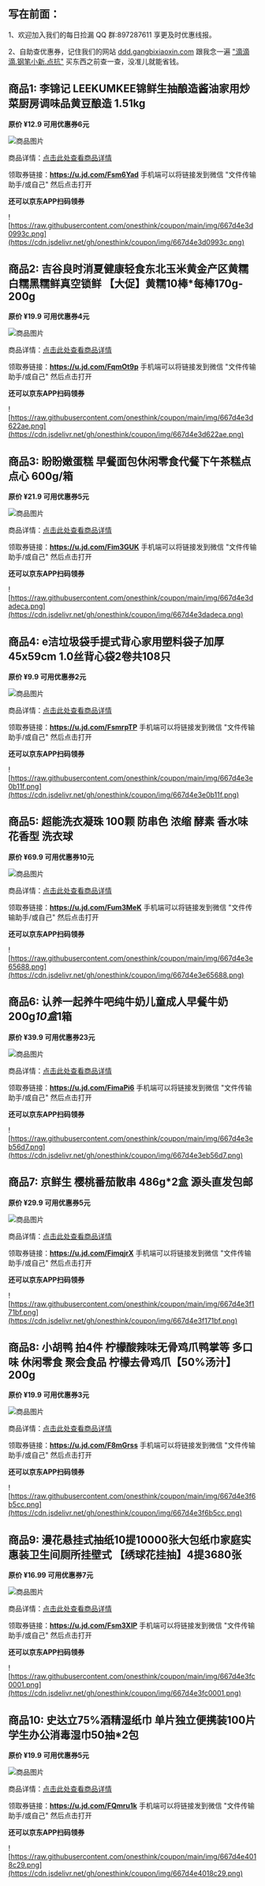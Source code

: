 ## 写在前面：

1、欢迎加入我们的每日捡漏 QQ 群:897287611 享更及时优惠线报。

2、自助查优惠券，记住我们的网站 [ddd.gangbixiaoxin.com](https://ddd.gangbixiaoxin.com) 跟我念一遍 ["滴滴滴.钢笔小新.点抗"](https://ddd.gangbixiaoxin.com) 买东西之前查一查，没准儿就能省钱。

## 商品1: 李锦记  LEEKUMKEE锦鲜生抽酿造酱油家用炒菜厨房调味品黄豆酿造 1.51kg

**原价 ¥12.9 可用优惠券6元**

![商品图片](http://img14.360buyimg.com/n1/jfs/t1/224704/10/18314/100829/66558d29Fe21183cb/44f8c64519f5f37f.jpg)

商品详情：[点击此处查看商品详情](https://union-click.jd.com/jdc?e=1003156031&amp;p=JF8BARoJK1olXwMKVlhaD0gfB18IGlodVAYEU1heCE4QC19MRANLAjZbERscSkAJHTdNTwcKBlMdBgABFksWAmcBG10SWwUCUVlVFxJSXzI4WAAQB15SDhY_fA8Qdip7f19PKUR6ElJROEonAG4IHFITWgALUW5cWEpHAj8JS1olXQYyFTBdDUweAmYNHWsUbQYEVFZYAUIWBm8PGF0lXQ4FZInwsJ6dsrqAoo-L1dG784vUtJ-Ji184K1glXQcDVl5ZD0oVA184G2sWbVhsVQ1YX00WUGtmRhJcWkQLUgIzCE0eAGoNHWsXXAcAVm5tOBdHQhlfGhxiCnplUSQvc0wSRDR-byx3G2gACRUvCz9rAxlRbjJMGnFFIgJtCHs)

领取券链接：**https://u.jd.com/Fsm6Yad** 手机端可以将链接发到微信 "文件传输助手/或自己" 然后点击打开

**还可以京东APP扫码领券**

![https://raw.githubusercontent.com/onesthink/coupon/main/img/667d4e3d0993c.png](https://cdn.jsdelivr.net/gh/onesthink/coupon/img/667d4e3d0993c.png)

## 商品2: 吉谷良时消夏健康轻食东北玉米黄金产区黄糯白糯黑糯鲜真空锁鲜 【大促】黄糯10棒*每棒170g-200g

**原价 ¥19.9 可用优惠券4元**

![商品图片](http://img14.360buyimg.com/n1/jfs/t1/160473/29/42622/71196/65dd36f9F294afefc/2efb6a78b3d69cc3.jpg)

商品详情：[点击此处查看商品详情](https://union-click.jd.com/jdc?e=1003156031&amp;p=JF8BARoJK1olXwQAVF9aC0wVAV8IGlsUWgEKVl1YDUwUAV9MRANLAjZbERscSkAJHTdNTwcKBlMdBgABFksWA24PHFMXXgMHU11fFxJSXzI4TlpdI2F-ICo4fhNpWmxYRj1zCQV7ElJROEonAG4IHFITWgALUW5cWEpHAj8JS1olXQYyFTBdCEwRBGYIHWsUbQYEVFZYAUIWBm0IHl0lXQ4FZInwsJ6dsrqAoo-L1dG784vUtJ-Ji184K1glXQcDVl5ZD0oVA184G2sWbVhsVQ1aDUIXA2tmRhJcWkQKARczC0sRAmoNEmsXXAcAVm5tOEoRChN_TDpxXw5ELSJZTD5WYht2G1NdLmgAMCYECCt8fzVJQilOIGcKDgltCHs)

领取券链接：**https://u.jd.com/FqmOt9p** 手机端可以将链接发到微信 "文件传输助手/或自己" 然后点击打开

**还可以京东APP扫码领券**

![https://raw.githubusercontent.com/onesthink/coupon/main/img/667d4e3d622ae.png](https://cdn.jsdelivr.net/gh/onesthink/coupon/img/667d4e3d622ae.png)

## 商品3: 盼盼嫩蛋糕 早餐面包休闲零食代餐下午茶糕点点心 600g/箱

**原价 ¥21.9 可用优惠券5元**

![商品图片](http://img14.360buyimg.com/n1/jfs/t1/239174/16/12171/169419/66728770F8c0336a7/f65e81cfcf0ca902.jpg)

商品详情：[点击此处查看商品详情](https://union-click.jd.com/jdc?e=1003156031&amp;p=JF8BARYJK1olXwMKU11dC04TBl8IGloVXAcEU1ZbDUInRzBQRQQlBENHFRxWFlVPRjtUBABAQlRcCEBdCUoXAm4OHFMTWA8dDRsBVXtOUDR0bgxmBGRGUyIIaiAXQxlRTBJlUQoyVW5eCUsQCmkPHVIQbQdSVQ5cWEpHAl8IG2tXM0dDARxeCUsQM244G10VVQMLXV9YDkgeAV8IE1wliqu6gdTs3cOu1_GAzOKyiI--gMDVOHsnAF8IGloXXQIFVVxdOHsXM2w4RTUUDgEHAF9YCSVKSiYPWQlPAmgCXFleCUoTM20JGlkXbTYyKDkoQQpXYA5DaBliXA5fNj0-bkMRcT1wdVloNmZgFTc6QBlERBhMWVIUGzYCZA)

领取券链接：**https://u.jd.com/Fim3GUK** 手机端可以将链接发到微信 "文件传输助手/或自己" 然后点击打开

**还可以京东APP扫码领券**

![https://raw.githubusercontent.com/onesthink/coupon/main/img/667d4e3dadeca.png](https://cdn.jsdelivr.net/gh/onesthink/coupon/img/667d4e3dadeca.png)

## 商品4: e洁垃圾袋手提式背心家用塑料袋子加厚 45x59cm 1.0丝背心袋2卷共108只

**原价 ¥9.9 可用优惠券2元**

![商品图片](http://img14.360buyimg.com/n1/jfs/t1/224892/13/5461/75092/656700a3F7bbe1cac/47b101cd7dffc3e4.jpg)

商品详情：[点击此处查看商品详情](https://union-click.jd.com/jdc?e=1003156031&amp;p=JF8BARgJK1olXwMKU1hUDUsSBV8IGloXWgMHU1teCUgTB19MRANLAjZbERscSkAJHTdNTwcKBlMdBgABFksWAm0PHl4SWAUDV1pZFxJSXzI4fSFSGlFhUhs_TlFvAGtAbikdOlUGJFJROEonAG4IHFITWgALUW5cWEpHAj8JS1olXQYyFTBdCEgVBGo4GmsVWwYKUVdbAEsWCmkNK1sdWjbV-eaIgvrCi9bchdPC5KHX3eKJlsMnM18LK1sUXAQCUFlcCksnM284GGtLMwdRXVkJD0xHbTJBUlxUClVcOl5UCkIQAWY4GVoUXwQyZG4kChxwVxJ4SA9eCUN_Cl8cTTtCSxZAei57X29wHAM9XBFrRGhTZwR0PEFqZF5t)

领取券链接：**https://u.jd.com/FsmrpTP** 手机端可以将链接发到微信 "文件传输助手/或自己" 然后点击打开

**还可以京东APP扫码领券**

![https://raw.githubusercontent.com/onesthink/coupon/main/img/667d4e3e0b11f.png](https://cdn.jsdelivr.net/gh/onesthink/coupon/img/667d4e3e0b11f.png)

## 商品5: 超能洗衣凝珠 100颗 防串色 浓缩 酵素 香水味 花香型 洗衣球

**原价 ¥69.9 可用优惠券10元**

![商品图片](http://img14.360buyimg.com/n1/jfs/t1/92208/10/37242/108391/65601366F753535dc/a57277448cc9f1ff.jpg)

商品详情：[点击此处查看商品详情](https://union-click.jd.com/jdc?e=1003156031&amp;p=JF8BARgJK1olXwMKU15dCkofAF8IGloUXgUGU1ZeAUonRzBQRQQlBENHFRxWFlVPRjtUBABAQlRcCEBdCUoWAGwMHFMWVAcdDRsBVXtKWBRUeCRIX2NpHAg1bjBDAm9DRQd1UQoyVW5eCUsQCmkPHVIQbQdSVQ5cWEpHAl8IG2tDMwYDVV9cCUseAGY4GmsVWwYKUVdbAUsfBW8KK1sdWjbV-eaIgvrCi9bchdPC5KHX3eKJlsMnM18LK1sUXAQCUFlcCksnM284GGtLMwdRXVkJD0webTJBUlxKC01UOl5UC0MeAWg4GVoUXwQyZG4KdyISZT1sYwFDGXgDPQ0mWi9nBxZ4GVx7X0JaLFsfbQ1xAAxTRyF8Nn10ZF5t)

领取券链接：**https://u.jd.com/Fum3MeK** 手机端可以将链接发到微信 "文件传输助手/或自己" 然后点击打开

**还可以京东APP扫码领券**

![https://raw.githubusercontent.com/onesthink/coupon/main/img/667d4e3e65688.png](https://cdn.jsdelivr.net/gh/onesthink/coupon/img/667d4e3e65688.png)

## 商品6: 认养一起养牛吧纯牛奶儿童成人早餐牛奶 200g*10盒*1箱

**原价 ¥39.9 可用优惠券23元**

![商品图片](http://img14.360buyimg.com/n1/jfs/t1/229795/22/5804/51215/657196b0F11c1e64c/6d1e00353fbf4a17.jpg)

商品详情：[点击此处查看商品详情](https://union-click.jd.com/jdc?e=1003156031&amp;p=JF8BARoJK1olXwMKU15VCEoSC18IGlodXwIFUlxbCEoRB19MRANLAjZbERscSkAJHTdNTwcKBlMdBgABFksWAmcKH1wTXwACVVhZFxJSXzI4RTp3OlhgPTU-UzVcf258HCteJHRJJFJROEonAG4IHFITWgALUW5cWEpHAj8JS1olXQYyFTBdCksQA2oOHWsUbQYEVFZYAUIWBmcLH1slXQ4FZInwsJ6dsrqAoo-L1dG784vUtJ-Ji184K1glXQcDVl5ZD0oVA184G2sWbVhsVQ1bCksSBGdmRhJcWkRWVgczCEISBGoNGWsXXAcAVm5tOBNlZyxuZCNvA2RaPCdde0Nsewp8GzJ2K2gAAQlYbQBVWTxqXlkSO1FyDwFtCHs)

领取券链接：**https://u.jd.com/FimaPi6** 手机端可以将链接发到微信 "文件传输助手/或自己" 然后点击打开

**还可以京东APP扫码领券**

![https://raw.githubusercontent.com/onesthink/coupon/main/img/667d4e3eb56d7.png](https://cdn.jsdelivr.net/gh/onesthink/coupon/img/667d4e3eb56d7.png)

## 商品7: 京鲜生 樱桃番茄散串 486g*2盒 源头直发包邮

**原价 ¥29.9 可用优惠券5元**

![商品图片](http://img14.360buyimg.com/n1/jfs/t1/207746/5/38152/112721/667a7cdaF9c9c32e9/b247f26cecccaa07.jpg)

商品详情：[点击此处查看商品详情](https://union-click.jd.com/jdc?e=1003156031&amp;p=JF8BAQ8JK1olXDYCVV9dCEkVAG0IH1glGVlaCgFtUQ5SQi0DBUVNGFJeSwUIFxlJX3EIGloVXQQAV1xdDEgIWipURmtCQwBkIgJDaylDSxNNSCJDPlZ2FR0tBEcnAl8LGlsSVAAFUldYOEpHAj8JS1pFXDYCVG4LZksWAm4NHFIWWgMyVW5dDksfBmYBGl8UWwMHZF5VD3vArtfdkerA1b_WytaKsezCitPchdMlbTYBZF5cCUkXB2gJGVslbQYyV24DZkpEBWwKH1oWM1tLHVkfX0JSbW8OEl4XWwYyVl9cCkknM19IfVh1KAR4VT4eVDJ3RWZBfCF8AAF7NiEzCglCUB9LSVhCFGJDKwE-VT9KM284)

领取券链接：**https://u.jd.com/FimqjrX** 手机端可以将链接发到微信 "文件传输助手/或自己" 然后点击打开

**还可以京东APP扫码领券**

![https://raw.githubusercontent.com/onesthink/coupon/main/img/667d4e3f171bf.png](https://cdn.jsdelivr.net/gh/onesthink/coupon/img/667d4e3f171bf.png)

## 商品8: 小胡鸭 拍4件 柠檬酸辣味无骨鸡爪鸭掌等 多口味 休闲零食 聚会食品 柠檬去骨鸡爪【50%汤汁】 200g

**原价 ¥19.9 可用优惠券3元**

![商品图片](http://img14.360buyimg.com/n1/jfs/t1/184061/33/47861/163118/66690614Fe68ccdd5/6d744756892d4528.jpg)

商品详情：[点击此处查看商品详情](https://union-click.jd.com/jdc?e=1003156031&amp;p=JF8BARcJK1olXwMLXFhfD0gXAV8IGloRVAIEXV5fCUsTBl9MRANLAjZbERscSkAJHTdNTwcKBlMdBgABFksWAmsBH10cXQQDVFpYFxJSXzI4bj1lHWEDEys_VxdBd2tbHC9LJwJ0ElJROEonAG4IHFITWgALUW5cWEpHAj8JS1olXQYyFTBeCU4fA18JK1sTXQ4HXVdcDE8WBGs4G1MSbdGv7IvXuZ6furuWk4ys-tOL6IrDgHsnM2w4G1oUXwYGU19fCHsnA18LKwV7XFUKVF5cAU15XiZBHBlNB0JsVFpYC0gVB18KGloXXzYyZFgICB8UYRlxHSIXNgZ7ICFffk5xVBJKXTUXGlVnNQA5DxNjRRwIHQhWVEIyVG4)

领取券链接：**https://u.jd.com/F8mGrss** 手机端可以将链接发到微信 "文件传输助手/或自己" 然后点击打开

**还可以京东APP扫码领券**

![https://raw.githubusercontent.com/onesthink/coupon/main/img/667d4e3f6b5cc.png](https://cdn.jsdelivr.net/gh/onesthink/coupon/img/667d4e3f6b5cc.png)

## 商品9: 漫花悬挂式抽纸10提10000张大包纸巾家庭实惠装卫生间厕所挂壁式 【绣球花挂抽】4提3680张

**原价 ¥16.99 可用优惠券7元**

![商品图片](http://img14.360buyimg.com/n1/jfs/t1/247719/12/12759/166745/667a3979Ffa8f7d46/d2a8f27aa17d28c2.jpg)

商品详情：[点击此处查看商品详情](https://union-click.jd.com/jdc?e=1003156031&amp;p=JF8BARoJK1olXwMKVlhYAU4eBF8IGlsUWwQEV1pfD0wWC19MRANLAjZbERscSkAJHTdNTwcKBlMdBgABFksWA24OGV0WWQQFU19VFxJSXzI4Ug92A0B9Dyg-STkJBm1zRARLAGJeNFJROEonAG4IHFITWgALUW5cWEpHAj8JS1olXQYyFTBdDU0UAm0KG2sUbQYEVFZYAUIWB2kBHVglXQ4FZInwsJ6dsrqAoo-L1dG784vUtJ-Ji184K1glXQcDVl5ZD0oVA184G2sWbVhsVQ1aDRsWBTxmRhJcWkRYFBozCEMQB2gNH2sXXAcAVm5tOEJSexwMHShKKW5RDi0UWjcRcCt7Xi5PL2gADgMiXzVoBhVQGiZ8PlZZJBdtCHs)

领取券链接：**https://u.jd.com/Fsm3XIP** 手机端可以将链接发到微信 "文件传输助手/或自己" 然后点击打开

**还可以京东APP扫码领券**

![https://raw.githubusercontent.com/onesthink/coupon/main/img/667d4e3fc0001.png](https://cdn.jsdelivr.net/gh/onesthink/coupon/img/667d4e3fc0001.png)

## 商品10: 史达立75%酒精湿纸巾 单片独立便携装100片学生办公消毒湿巾50抽*2包

**原价 ¥19.9 可用优惠券5元**

![商品图片](http://img14.360buyimg.com/n1/jfs/t1/218958/39/38450/143235/65f26c7cF47663682/51755a148304b4b3.jpg)

商品详情：[点击此处查看商品详情](https://union-click.jd.com/jdc?e=1003156031&amp;p=JF8BASEJK1olXwMKU1lfDUoRAl8IGloUXgECXVleDEwnRzBQRQQlBENHFRxWFlVPRjtUBABAQlRcCEBdCUoWAGgIElwWWQEdDRsBVXsfQmpVf0UWGmVpUxgpYThzHSZuHV9TUQoyVW5eCUsQCmkPHVIQbQdSVQ5cWEpHAl8IG2tXM9K814fSh52NuXPdksDC5pPVycxtCXsXBW8AHlIcXAEDXFZeOEsfBF_ftuPA17fX3OeJlsPAusjdkufBw44yZG5eOEsWAm0IH1wUXwYyZF5tC3tJbW5bElxBWgEKOgMUQUxVXGtQdVscWAAKXF9tCkoWAW04K2tLIGdxIjcqUzsWBTULQy9tJ3FYCwwUT0N5ASxNSRxICnpaAVZUWDNIV2ZQK1sl)

领取券链接：**https://u.jd.com/FQmru1k** 手机端可以将链接发到微信 "文件传输助手/或自己" 然后点击打开

**还可以京东APP扫码领券**

![https://raw.githubusercontent.com/onesthink/coupon/main/img/667d4e4018c29.png](https://cdn.jsdelivr.net/gh/onesthink/coupon/img/667d4e4018c29.png)

